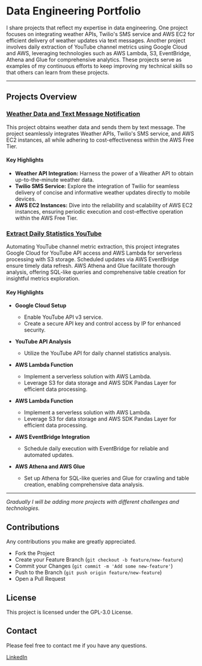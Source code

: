 # Data Engineering Portfolio

I share projects that reflect my expertise in data engineering. One project focuses on integrating weather APIs, Twilio's SMS service and AWS EC2 for efficient delivery of weather updates via text messages. Another project involves daily extraction of YouTube channel metrics using Google Cloud and AWS, leveraging technologies such as AWS Lambda, S3, EventBridge, Athena and Glue for comprehensive analytics. These projects serve as examples of my continuous efforts to keep improving my technical skills so that others can learn from these projects.

---

## Projects Overview

### [Weather Data and Text Message Notification](Weather_forescast_text_message_notification/guide.md)

This project obtains weather data and sends them by text message. The project seamlessly integrates Weather APIs, Twilio's SMS service, and AWS EC2 instances, all while adhering to cost-effectiveness within the AWS Free Tier.

#### Key Highlights

- **Weather API Integration:** Harness the power of a Weather API to obtain up-to-the-minute weather data.
- **Twilio SMS Service:** Explore the integration of Twilio for seamless delivery of concise and informative weather updates directly to mobile devices.
- **AWS EC2 Instances:** Dive into the reliability and scalability of AWS EC2 instances, ensuring periodic execution and cost-effective operation within the AWS Free Tier.

### [Extract Daily Statistics YouTube](Extract_daily_statistics_youtube/guide.md)

Automating YouTube channel metric extraction, this project integrates Google Cloud for YouTube API access and AWS Lambda for serverless processing with S3 storage. Scheduled updates via AWS EventBridge ensure timely data refresh. AWS Athena and Glue facilitate thorough analysis, offering SQL-like queries and comprehensive table creation for insightful metrics exploration.

#### Key Highlights

- **Google Cloud Setup**
  - Enable YouTube API v3 service.
  - Create a secure API key and control access by IP for enhanced security.

- **YouTube API Analysis**
  - Utilize the YouTube API for daily channel statistics analysis.

- **AWS Lambda Function**
  - Implement a serverless solution with AWS Lambda.
  - Leverage S3 for data storage and AWS SDK Pandas Layer for efficient data processing.

- **AWS Lambda Function**
  - Implement a serverless solution with AWS Lambda.
  - Leverage S3 for data storage and AWS SDK Pandas Layer for efficient data processing.

- **AWS EventBridge Integration**
  - Schedule daily execution with EventBridge for reliable and automated updates.

- **AWS Athena and AWS Glue**
  - Set up Athena for SQL-like queries and Glue for crawling and table creation, enabling comprehensive data analysis.

---
*Gradually I will be adding more projects with different challenges and technologies.*

## Contributions

Any contributions you make are greatly appreciated.

- Fork the Project
- Create your Feature Branch (`git checkout -b feature/new-feature`)
- Commit your Changes (`git commit -m 'Add some new-feature'`)
- Push to the Branch (`git push origin feature/new-feature`)
- Open a Pull Request

## License

This project is licensed under the GPL-3.0 License.

## Contact

Please feel free to contact me if you have any questions.

[LinkedIn](https://www.linkedin.com/in/rublaman)
